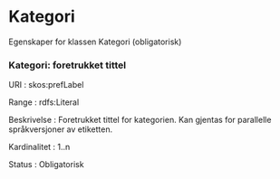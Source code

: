 # Kategori

Egenskaper for klassen Kategori (obligatorisk)

### Kategori: foretrukket tittel
URI
: skos:prefLabel

Range
: rdfs:Literal

Beskrivelse
: Foretrukket tittel for kategorien. Kan gjentas for parallelle språkversjoner av etiketten.

Kardinalitet
: 1..n

Status
: Obligatorisk
